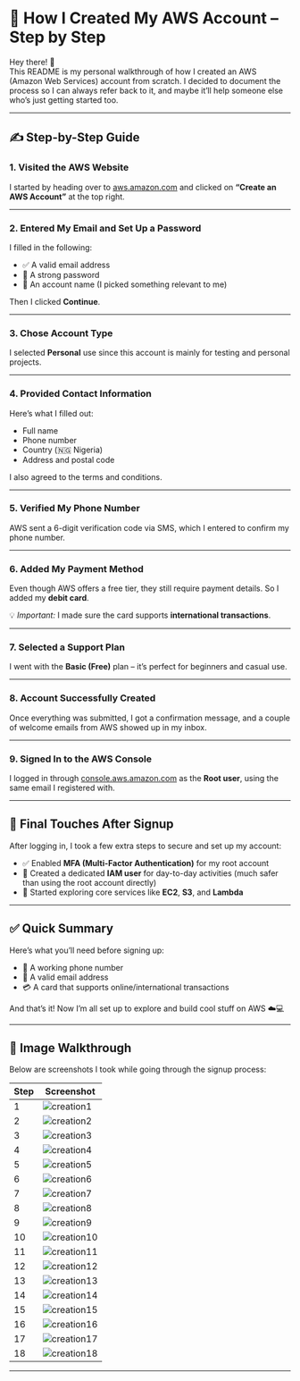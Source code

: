 
# 🧾 How I Created My AWS Account – Step by Step

Hey there! 👋  
This README is my personal walkthrough of how I created an AWS (Amazon Web Services) account from scratch. I decided to document the process so I can always refer back to it, and maybe it’ll help someone else who’s just getting started too.

---

## ✍️ Step-by-Step Guide

### 1. **Visited the AWS Website**
I started by heading over to [aws.amazon.com](https://aws.amazon.com) and clicked on **“Create an AWS Account”** at the top right.

---

### 2. **Entered My Email and Set Up a Password**
I filled in the following:
- ✅ A valid email address  
- 🔐 A strong password  
- 🧾 An account name (I picked something relevant to me)

Then I clicked **Continue**.

---

### 3. **Chose Account Type**
I selected **Personal** use since this account is mainly for testing and personal projects.

---

### 4. **Provided Contact Information**
Here’s what I filled out:
- Full name  
- Phone number  
- Country (🇳🇬 Nigeria)  
- Address and postal code  

I also agreed to the terms and conditions.

---

### 5. **Verified My Phone Number**
AWS sent a 6-digit verification code via SMS, which I entered to confirm my phone number.

---

### 6. **Added My Payment Method**
Even though AWS offers a free tier, they still require payment details. So I added my **debit card**.

💡 *Important:* I made sure the card supports **international transactions**.

---

### 7. **Selected a Support Plan**
I went with the **Basic (Free)** plan – it’s perfect for beginners and casual use.

---

### 8. **Account Successfully Created**
Once everything was submitted, I got a confirmation message, and a couple of welcome emails from AWS showed up in my inbox.

---

### 9. **Signed In to the AWS Console**
I logged in through [console.aws.amazon.com](https://console.aws.amazon.com) as the **Root user**, using the same email I registered with.

---

## 🔐 Final Touches After Signup

After logging in, I took a few extra steps to secure and set up my account:

- ✅ Enabled **MFA (Multi-Factor Authentication)** for my root account  
- 👤 Created a dedicated **IAM user** for day-to-day activities (much safer than using the root account directly)  
- 🧪 Started exploring core services like **EC2**, **S3**, and **Lambda**

---

## ✅ Quick Summary

Here’s what you’ll need before signing up:
- 📱 A working phone number  
- 📧 A valid email address  
- 💳 A card that supports online/international transactions  

And that’s it! Now I’m all set up to explore and build cool stuff on AWS ☁️💻

---

## 📸 Image Walkthrough

Below are screenshots I took while going through the signup process:

| Step | Screenshot |
|------|------------|
| 1 | ![creation1](./img/creation1.png) |
| 2 | ![creation2](./img/creation2.png) |
| 3 | ![creation3](./img/creation3.png) |
| 4 | ![creation4](./img/creation4.png) |
| 5 | ![creation5](./img/creation5.png) |
| 6 | ![creation6](./img/creation6.png) |
| 7 | ![creation7](./img/creation7.png) |
| 8 | ![creation8](./img/creation8.png) |
| 9 | ![creation9](./img/creation9.png) |
| 10 | ![creation10](./img/creation10.png) |
| 11 | ![creation11](./img/creation11.png) |
| 12 | ![creation12](./img/creation12.png) |
| 13 | ![creation13](./img/creation13.png) |
| 14 | ![creation14](./img/creation14.png) |
| 15 | ![creation15](./img/creation15.png) |
| 16 | ![creation16](./img/creation16.png) |
| 17 | ![creation17](./img/creation17.png) |
| 18 | ![creation18](./img/creation18.png) |

---

